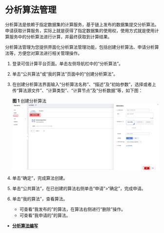 # 分析算法管理<a name="bcs_usermanual_0025"></a>

分析算法是依赖于指定数据集的计算服务，基于链上发布的数据集提交分析算法。申请获取计算服务，实际上就是获得了指定数据集的使用权，使用方式就是使用计算服务中的分析算法进行计算，并最终获取到计算结果。

分析算法管理为您提供界面化分析算法管理功能，包括创建分析算法、申请分析算法等，方便您对算法进行相关管理操作。

1.  登录可信计算平台页面。单击左侧导航栏中的“分析算法”。
2.  单击“公共算法”或“我的算法”页面中的“创建分析算法”。
3.  在创建分析算法界面输入“分析算法名称”、“描述”及“初始参数”，选择或者上传“算法源文件”、“计算类型”、“计算节点”及“分析数据”等，如下图：

    **图 1**  创建分析算法<a name="fig148678218369"></a>  
    ![](figures/创建分析算法.png "创建分析算法")

4.  单击“确定”，完成算法创建。
5.  单击“公共算法”，在已创建的算法右侧单击“申请”\>“确定”，完成申请。
6.  单击“我的算法”，查看算法。
    -   可查看“我发布的”的算法，在算法右侧进行“删除”操作。
    -   可查看“我申请的”的算法。


-   **[分析算法编写](分析算法编写.md)**  


